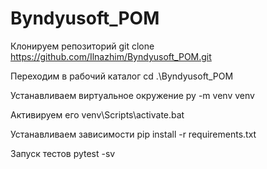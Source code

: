 # Byndyusoft_POM

Клонируем репозиторий
git clone https://github.com/Ilnazhim/Byndyusoft_POM.git

Переходим в рабочий каталог
cd .\Byndyusoft_POM

Устанавливаем виртуальное окружение
py -m venv venv

Активируем его
venv\Scripts\activate.bat

Устанавливаем зависимости
pip install -r requirements.txt

Запуск тестов 
pytest -sv
